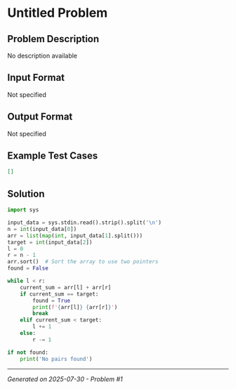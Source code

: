 # Untitled Problem

## Problem Description
No description available

## Input Format
Not specified

## Output Format
Not specified

## Example Test Cases
```json
[]
```

## Solution
```python
import sys

input_data = sys.stdin.read().strip().split('\n')
n = int(input_data[0])
arr = list(map(int, input_data[1].split()))
target = int(input_data[2])
l = 0
r = n - 1
arr.sort()  # Sort the array to use two pointers
found = False

while l < r:
    current_sum = arr[l] + arr[r]
    if current_sum == target:
        found = True
        print(f'{arr[l]} {arr[r]}')
        break
    elif current_sum < target:
        l += 1
    else:
        r -= 1

if not found:
    print('No pairs found')
```

---
*Generated on 2025-07-30 - Problem #1*